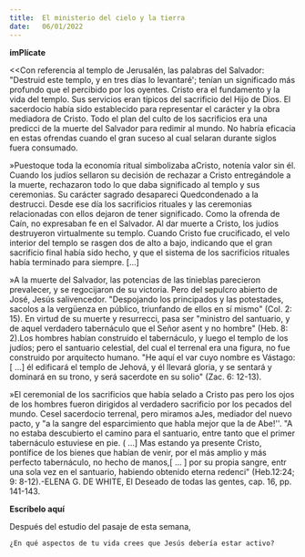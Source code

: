```yaml
---
title:  El ministerio del cielo y la tierra
date:   06/01/2022
---
```


**imPlícate**

<<Con referencia al templo de Jerusalén, las palabras del Salvador: "Destruid este templo, y en tres días lo levantaré'; tenían un significado más profundo que el percibido por los oyentes. Cristo era el fundamento y la vida del templo. Sus servicios eran típicos del sacrificio del Hijo de Dios. El sacerdocio había sido establecido para representar el carácter y la obra mediadora de Cristo. Todo el plan del culto de los sacrificios era una predicci de la muerte del Salvador para redimir al mundo. No habría eficacia en estas ofrendas cuando el gran suceso al cual selaran durante siglos fuera consumado.

»Puestoque toda la economía ritual simbolizaba aCristo, notenía valor sin él. Cuando los judíos sellaron su decisión de rechazar a Cristo entregándole a la muerte, rechazaron todo lo que daba significado al templo y sus ceremonias. Su carácter sagrado desapareci Quedcondenado a la destrucci. Desde ese día los sacrificios rituales y las ceremonias relacionadas con ellos dejaron de tener significado. Como la ofrenda de Caín, no expresaban fe en el Salvador. Al dar muerte a Cristo, los judíos destruyeron virtualmente su templo. Cuando Cristo fue crucificado, el velo interior del templo se rasgen dos de alto a bajo, indicando que el gran sacrificio final había sido hecho, y que el sistema de los sacrificios rituales había terminado para siempre. [...]

»A la muerte del Salvador, las potencias de las tinieblas parecieron prevalecer, y se regocijaron de su victoria. Pero del sepulcro abierto de José, Jesús salivencedor. "Despojando los principados y las potestades, sacolos a la vergüenza en público, triunfando de ellos en sí mismo" (Col. 2: 15). En virtud de su muerte y resurrecci, pasa ser "ministro del santuario, y de aquel verdadero tabernáculo que el Señor asent y no hombre" (Heb. 8: 2).Los hombres habían construido el tabernáculo, y luego el templo de los judíos; pero el santuario celestial, del cual el terrenal era una figura, no fue construido por arquitecto humano. "He aquí el var cuyo nombre es Vástago: [ ...] él edificará el templo de Jehová, y él llevará gloria, y se sentará y dominará en su trono, y será sacerdote en su solio" (Zac. 6: 12-13).

»El ceremonial de los sacrificios que había selado a Cristo pas pero los ojos de los hombres fueron dirigidos al verdadero sacrificio por los pecados del mundo. Cesel sacerdocio terrenal, pero miramos aJes, mediador del nuevo pacto, y "a la sangre del esparcimiento que habla mejor que la de Abe!''. "A no estaba descubierto el camino para el santuario, entre tanto que el primer tabernáculo estuviese en pie. ( ...] Mas estando ya presente Cristo, pontífice de los bienes que habían de venir, por el más amplio y más perfecto tabernáculo, no hecho de manos,[ ... ] por su propia sangre, entr una sola vez en el santuario, habiendo obtenido eterna redenci" (Heb.12:24; 9: 8-12).-ELENA G. DE WHITE, El Deseado de todas las gentes, cap. 16, pp. 141-143.

**Escríbelo aquí**

Después del estudio del pasaje de esta semana,

`¿En qué aspectos de tu vida crees que Jesús debería estar activo?`
